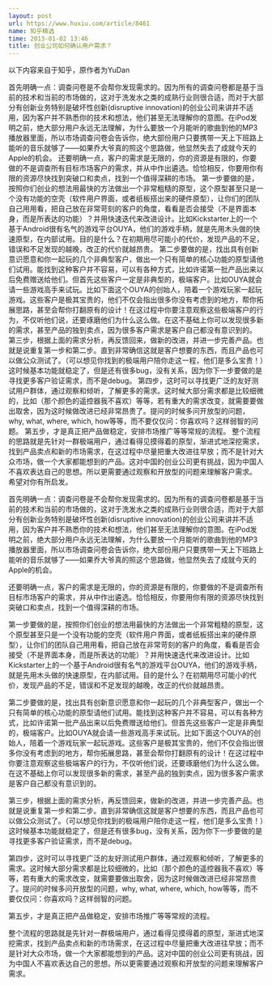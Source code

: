 ```yaml
---
layout: post
url: https://www.huxiu.com/article/8461
name: 知乎精选
time: 2013-01-02 13:46
title: 创业公司如何确认用户需求？
---
```

以下内容来自于知乎，原作者为YuDan

首先明确一点：调查问卷是不会帮你发现需求的。因为所有的调查问卷都是基于当前的技术和当前的市场做的，这对于洗发水之类的成熟行业则很合适，而对于大部分有创新业务特别是破坏性创新(disruptive innovation)的创业公司来讲并不适用，因为客户并不熟悉你的技术和想法，他们甚至无法理解你的意图。在iPod发明之前，绝大部分用户永远无法理解，为什么要放一个月能听的歌曲到他的MP3播放器里面，所以市场调查问卷会告诉你，绝大部份用户只要携带一天上下班路上能听的音乐就够了——如果乔大爷真的照这个思路做，他显然失去了成就今天的Apple的机会。 还要明确一点，客户的需求是无限的，你的资源是有限的，你要做的不是调查所有目标市场客户的需求，并从中作出遴选。恰恰相反，你要用你有限的资源尽快找到突破口和卖点，找到一个值得深耕的市场。 第一步要做的是，按照你们创业的想法用最快的方法做出一个非常粗糙的原型，这个原型甚至只是一个没有功能的空壳（软件用户界面，或者纸板搭出来的硬件原型），让你们的团队自己用用看，把自己放在非常苛刻的客户的角度，看看是否会接受（不是界面本身，而是所表达的功能）？并用快速迭代来改进设计。比如Kickstarter上的一个基于Android很有名气的游戏平台OUYA，他们的游戏手柄，就是先用木头做的快速原型，在内部试用。目的是什么？在初期用尽可能小的代价，发现产品的不足，错误和不足发现的越晚，改正的代价就越昂贵。 第二步要做的是，找出具有创新意识愿意和你一起玩的几个非典型客户，做出一个只有简单的核心功能的原型请他们试用。能找到这种客户并不容易，可以有各种方式，比如许诺第一批产品出来以后免费赠送给他们。但首先这些客户一定是非典型的，极端客户。比如OUYA就会请一些游戏高手来试玩。比如下面这个OUYA的创始人，陪着一个游戏玩家一起玩游戏。这些客户是极其宝贵的，他们不仅会指出很多你没有考虑到的地方，帮你拓展思路，甚至会帮你打翻原有的设计！在这过程中你要注意观察这些极端客户的行为，不仅听他们说，还要琢磨他们为什么这么做。在这不基础上你可以发现很多新的需求，甚至产品的独到卖点，因为很多客户需求是客户自己都没有意识到的。 第三步，根据上面的需求分析，再反馈回来，做新的改进，并进一步完善产品。也就是说重复第一步和第二步。直到非常确信这就是客户想要的东西，而且产品也可以做公众测试了。（可以想见你找到的极端用户陪你走这一程，他们是多么宝贵！）这时候基本功能就稳定了，但是还有很多bug，没有关系，因为你下一步要做的是寻找更多客户验证需求，而不是debug。 第四步，这时可以寻找更广泛的友好测试用户群体，通过观察和倾听，了解更多的需求。这时候大部分需求都是比较细微的，比如（那个颜色的遥控器我不喜欢）等等，若有重大的需求改变，就需要要做出取舍，因为这时候做改进已经非常昂贵了。提问的时候多问开放型的问题，why, what, where, which, how等等，而不要仅仅问：你喜欢吗？这样弱智的问题。 第五步，才是真正把产品做稳定，安排市场推广等等常规的流程。 整个流程的思路就是先针对一群极端用户，通过看得见摸得着的原型，渐进式地深挖需求，找到产品卖点和新的市场需求，在这过程中尽量把重大改进往早放；而不是针对大众市场，做一个大家都能想到的产品。这对中国的创业公司更有挑战，因为中国人不喜欢表达自己的思想。所以更需要通过观察和开放型的问题来理解客户需求。 希望对你有所启发。

首先明确一点：调查问卷是不会帮你发现需求的。因为所有的调查问卷都是基于当前的技术和当前的市场做的，这对于洗发水之类的成熟行业则很合适，而对于大部分有创新业务特别是破坏性创新(disruptive innovation)的创业公司来讲并不适用，因为客户并不熟悉你的技术和想法，他们甚至无法理解你的意图。在iPod发明之前，绝大部分用户永远无法理解，为什么要放一个月能听的歌曲到他的MP3播放器里面，所以市场调查问卷会告诉你，绝大部份用户只要携带一天上下班路上能听的音乐就够了——如果乔大爷真的照这个思路做，他显然失去了成就今天的Apple的机会。

还要明确一点，客户的需求是无限的，你的资源是有限的，你要做的不是调查所有目标市场客户的需求，并从中作出遴选。恰恰相反，你要用你有限的资源尽快找到突破口和卖点，找到一个值得深耕的市场。

第一步要做的是，按照你们创业的想法用最快的方法做出一个非常粗糙的原型，这个原型甚至只是一个没有功能的空壳（软件用户界面，或者纸板搭出来的硬件原型），让你们的团队自己用用看，把自己放在非常苛刻的客户的角度，看看是否会接受（不是界面本身，而是所表达的功能）？并用快速迭代来改进设计。比如Kickstarter上的一个基于Android很有名气的游戏平台OUYA，他们的游戏手柄，就是先用木头做的快速原型，在内部试用。目的是什么？在初期用尽可能小的代价，发现产品的不足，错误和不足发现的越晚，改正的代价就越昂贵。

第二步要做的是，找出具有创新意识愿意和你一起玩的几个非典型客户，做出一个只有简单的核心功能的原型请他们试用。能找到这种客户并不容易，可以有各种方式，比如许诺第一批产品出来以后免费赠送给他们。但首先这些客户一定是非典型的，极端客户。比如OUYA就会请一些游戏高手来试玩。比如下面这个OUYA的创始人，陪着一个游戏玩家一起玩游戏。这些客户是极其宝贵的，他们不仅会指出很多你没有考虑到的地方，帮你拓展思路，甚至会帮你打翻原有的设计！在这过程中你要注意观察这些极端客户的行为，不仅听他们说，还要琢磨他们为什么这么做。在这不基础上你可以发现很多新的需求，甚至产品的独到卖点，因为很多客户需求是客户自己都没有意识到的。

第三步，根据上面的需求分析，再反馈回来，做新的改进，并进一步完善产品。也就是说重复第一步和第二步。直到非常确信这就是客户想要的东西，而且产品也可以做公众测试了。（可以想见你找到的极端用户陪你走这一程，他们是多么宝贵！）这时候基本功能就稳定了，但是还有很多bug，没有关系，因为你下一步要做的是寻找更多客户验证需求，而不是debug。

第四步，这时可以寻找更广泛的友好测试用户群体，通过观察和倾听，了解更多的需求。这时候大部分需求都是比较细微的，比如（那个颜色的遥控器我不喜欢）等等，若有重大的需求改变，就需要要做出取舍，因为这时候做改进已经非常昂贵了。提问的时候多问开放型的问题，why, what, where, which, how等等，而不要仅仅问：你喜欢吗？这样弱智的问题。

第五步，才是真正把产品做稳定，安排市场推广等等常规的流程。

整个流程的思路就是先针对一群极端用户，通过看得见摸得着的原型，渐进式地深挖需求，找到产品卖点和新的市场需求，在这过程中尽量把重大改进往早放；而不是针对大众市场，做一个大家都能想到的产品。这对中国的创业公司更有挑战，因为中国人不喜欢表达自己的思想。所以更需要通过观察和开放型的问题来理解客户需求。

